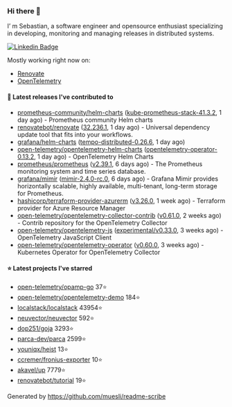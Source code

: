 ### Hi there 👋

I’ m Sebastian, a software engineer and opensource enthusiast specializing in developing, monitoring and managing releases in distributed systems.

[![Linkedin Badge](https://img.shields.io/badge/-LinkedIn-blue?style=flat&logo=Linkedin&logoColor=white&link=https://www.linkedin.com/in/sebastian-poxhofer/)](https://www.linkedin.com/in/sebastian-poxhofer/)

Mostly working right now on:
- [Renovate](https://github.com/renovatebot/renovate)
- [OpenTelemetry](https://github.com/open-telemetry)



#### 🚀 Latest releases I've contributed to

- [prometheus-community/helm-charts](https://github.com/prometheus-community/helm-charts) ([kube-prometheus-stack-41.3.2](https://github.com/prometheus-community/helm-charts/releases/tag/kube-prometheus-stack-41.3.2), 1 day ago) - Prometheus community Helm charts
- [renovatebot/renovate](https://github.com/renovatebot/renovate) ([32.236.1](https://github.com/renovatebot/renovate/releases/tag/32.236.1), 1 day ago) - Universal dependency update tool that fits into your workflows.
- [grafana/helm-charts](https://github.com/grafana/helm-charts) ([tempo-distributed-0.26.6](https://github.com/grafana/helm-charts/releases/tag/tempo-distributed-0.26.6), 1 day ago)
- [open-telemetry/opentelemetry-helm-charts](https://github.com/open-telemetry/opentelemetry-helm-charts) ([opentelemetry-operator-0.13.2](https://github.com/open-telemetry/opentelemetry-helm-charts/releases/tag/opentelemetry-operator-0.13.2), 1 day ago) - OpenTelemetry Helm Charts
- [prometheus/prometheus](https://github.com/prometheus/prometheus) ([v2.39.1](https://github.com/prometheus/prometheus/releases/tag/v2.39.1), 6 days ago) - The Prometheus monitoring system and time series database.
- [grafana/mimir](https://github.com/grafana/mimir) ([mimir-2.4.0-rc.0](https://github.com/grafana/mimir/releases/tag/mimir-2.4.0-rc.0), 6 days ago) - Grafana Mimir provides horizontally scalable, highly available, multi-tenant, long-term storage for Prometheus.
- [hashicorp/terraform-provider-azurerm](https://github.com/hashicorp/terraform-provider-azurerm) ([v3.26.0](https://github.com/hashicorp/terraform-provider-azurerm/releases/tag/v3.26.0), 1 week ago) - Terraform provider for Azure Resource Manager
- [open-telemetry/opentelemetry-collector-contrib](https://github.com/open-telemetry/opentelemetry-collector-contrib) ([v0.61.0](https://github.com/open-telemetry/opentelemetry-collector-contrib/releases/tag/v0.61.0), 2 weeks ago) - Contrib repository for the OpenTelemetry Collector
- [open-telemetry/opentelemetry-js](https://github.com/open-telemetry/opentelemetry-js) ([experimental/v0.33.0](https://github.com/open-telemetry/opentelemetry-js/releases/tag/experimental%2Fv0.33.0), 3 weeks ago) - OpenTelemetry JavaScript Client
- [open-telemetry/opentelemetry-operator](https://github.com/open-telemetry/opentelemetry-operator) ([v0.60.0](https://github.com/open-telemetry/opentelemetry-operator/releases/tag/v0.60.0), 3 weeks ago) - Kubernetes Operator for OpenTelemetry Collector

#### ⭐ Latest projects I've starred

- [open-telemetry/opamp-go](https://github.com/open-telemetry/opamp-go) 37⭐
- [open-telemetry/opentelemetry-demo](https://github.com/open-telemetry/opentelemetry-demo) 184⭐
- [localstack/localstack](https://github.com/localstack/localstack) 43954⭐
- [neuvector/neuvector](https://github.com/neuvector/neuvector) 592⭐
- [dop251/goja](https://github.com/dop251/goja) 3293⭐
- [parca-dev/parca](https://github.com/parca-dev/parca) 2599⭐
- [youniqx/heist](https://github.com/youniqx/heist) 13⭐
- [ccremer/fronius-exporter](https://github.com/ccremer/fronius-exporter) 10⭐
- [akavel/up](https://github.com/akavel/up) 7779⭐
- [renovatebot/tutorial](https://github.com/renovatebot/tutorial) 19⭐



Generated by https://github.com/muesli/readme-scribe
